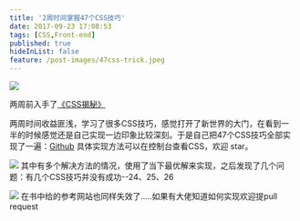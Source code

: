 ```yaml
---
title: '2周时间掌握47个CSS技巧'
date: 2017-09-23 17:08:53
tags: [CSS,Front-end]
published: true
hideInList: false
feature: /post-images/47css-trick.jpeg
---
```




![](http://upload-images.jianshu.io/upload_images/4337988-5c96398f52336f77.png?imageMogr2/auto-orient/strip%7CimageView2/2/w/1240)

两周前入手了[《CSS揭秘》](https://book.douban.com/subject/26745943/)

两周时间收益匪浅，学习了很多CSS技巧，感觉打开了新世界的大门，在看到一半的时候感觉还是自己实现一边印象比较深刻。于是自己把47个CSS技巧全部实现了一遍：[Github](https://github.com/hubingliang/CSS-secrets) 具体实现方法可以在控制台查看CSS，欢迎 star。

![](http://upload-images.jianshu.io/upload_images/4337988-e5572657637e9e85.png?imageMogr2/auto-orient/strip%7CimageView2/2/w/1240)
其中有多个解决方法的情况，使用了当下最优解来实现，之后发现了几个问题：有几个CSS技巧并没有成功--24、25、26

![](http://upload-images.jianshu.io/upload_images/4337988-0f3b302a547a08f4.png?imageMogr2/auto-orient/strip%7CimageView2/2/w/1240)
在书中给的参考网站也同样失效了.....如果有大佬知道如何实现欢迎提pull request